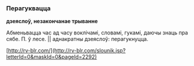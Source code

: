 ### Перагуквацца
**дзеяслоў, незакончанае трыванне**

Абменьвацца час ад часу воклічамі, словамі, гукамі, даючы знаць пра сябе. П. ў лесе. || аднакратны дзеяслоў: перагукнуцца.

<a rel="author">[http://rv-blr.com/](http://rv-blr.com/slounik.jsp?letterId=0&maskId=0&pageId=2292)</a>
